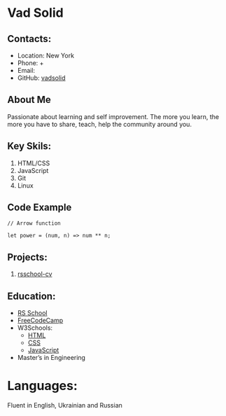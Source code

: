 # Vad Solid

## Contacts:
   * Location: New York
   * Phone: +
   * Email: 
   * GitHub: [vadsolid](https://github.com/vadsolid)

## About Me
Passionate about learning and self improvement. The more you learn, the more you have to share, teach, help the community around you.

## Key Skils:
1. HTML/CSS
2. JavaScript
3. Git
4. Linux

## Code Example
```
// Arrow function 

let power = (num, n) => num ** n;

```

## Projects:
1. [rsschool-cv](https://vadsolid.github.io/rsschool-cv/cv)

## Education:
   * [RS School](https://rs.school/)
   * [FreeCodeCamp](https://www.freecodecamp.org/)
   * W3Schools:
       + [HTML](https://www.w3schools.com/html/default.asp)
       + [CSS](https://www.w3schools.com/css/default.asp)
       + [JavaScript](https://www.w3schools.com/js/default.asp)
   * Master’s in Engineering

# Languages:
   Fluent in English, Ukrainian and Russian